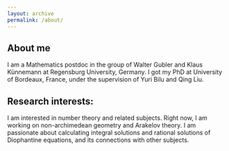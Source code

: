 ```yaml
---
layout: archive
permalink: /about/
---
```


## About me

I am a Mathematics postdoc in the group of Walter Gubler and Klaus Künnemann at Regensburg University, Germany. I got my PhD at University of Bordeaux, France, under the supervision of Yuri Bilu and Qing Liu.

## Research interests:

I am interested in number theory and related subjects. Right now, I am working on non-archimedean geometry and Arakelov theory. 
I am passionate about calculating integral solutions and rational solutions of Diophantine equations, and its connections with other subjects.
